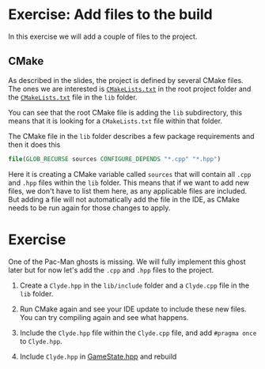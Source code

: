 # Exercise: Add files to the build

In this exercise we will add a couple of files to the project.

## CMake

As described in the slides, the project is defined by several CMake files. The ones we are interested
is [`CMakeLists.txt`](../../../CMakeLists.txt) in the root project folder and
the [`CMakeLists.txt`](../../../lib/CMakeLists.txt) file in the `lib` folder.

You can see that the root CMake file is adding the `lib` subdirectory, this means that it is looking for
a `CMakeLists.txt` file within that folder.

The CMake file in the `lib` folder describes a few package requirements and then it does this

```cmake
file(GLOB_RECURSE sources CONFIGURE_DEPENDS "*.cpp" "*.hpp")
```

Here it is creating a CMake variable called `sources` that will contain all `.cpp` and `.hpp` files within the `lib`
folder. This means that if we want to add new files, we don't have to list them here, as any applicable files are
included. But adding a file will not automatically add the file in the IDE, as CMake needs to be run again for those
changes to apply.

# Exercise

One of the Pac-Man ghosts is missing. We will fully implement this ghost later but for now let's add the `.cpp`
and `.hpp` files to the project.

1. Create a `Clyde.hpp` in the `lib/include` folder and a `Clyde.cpp` file in the `lib` folder.

2. Run CMake again and see your IDE update to include these new files. You can try compiling again and see what happens.

3. Include the `Clyde.hpp` file within the `Clyde.cpp` file, and add `#pragma once` to `Clyde.hpp`.

4. Include `Clyde.hpp` in [GameState.hpp](../../../lib/include/GameState.hpp) and rebuild
